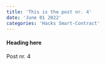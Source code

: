 ```yaml
---
title: 'This is the post nr. 4'
date: 'June 01 2022'
categories: 'Hacks Smart-Contract'
---
```


#### Heading here

Post nr. 4